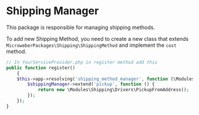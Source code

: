# Shipping Manager

This package is responsible for managing shipping methods.

To add new Shipping Method, you need to create a new class that extends `MicroweberPackages\Shipping\ShippingMethod` and implement the `cost` method.

```php
// In YourServiceProvider.php in register method add this
public function register()
    {
    $this->app->resolving('shipping_method_manager', function (\Modules\Shipping\ShippingMethodManager $shippingManager) {
        $shippingManager->extend('pickup', function () {
            return new \Modules\Shipping\Drivers\PickupFromAddress();
        });
    });
}
 
```


 
